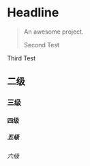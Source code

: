 # Headline

> An awesome project.
>
> Second Test

Third Test



## 二级

### 三级

#### 四级

##### 五级

###### 六级

